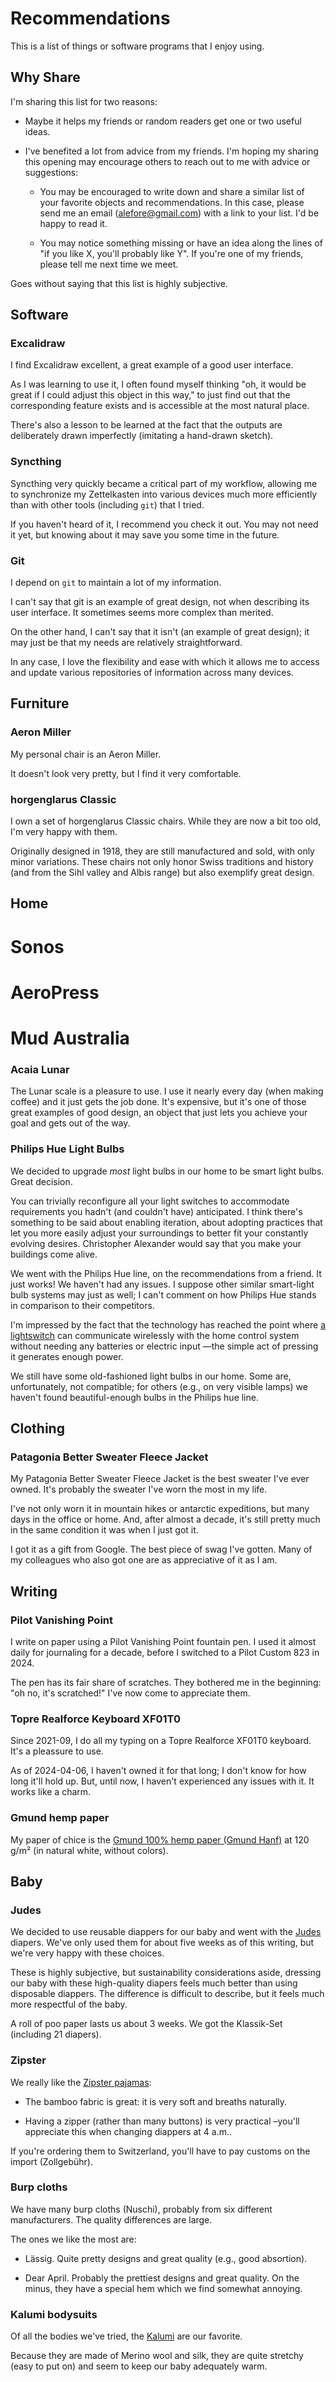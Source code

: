# Recommendations

This is a list of things or software programs
that I enjoy using.

## Why Share

I'm sharing this list for two reasons:

* Maybe it helps my friends or random readers get one or two useful ideas.

* I've benefited a lot from advice from my friends.
  I'm hoping my sharing this opening
  may encourage others to reach out to me
  with advice or suggestions:

  * You may be encouraged to write down and share a similar list
    of your favorite objects and recommendations.
    In this case, please send me an email (alefore@gmail.com)
    with a link to your list.
    I'd be happy to read it.

  * You may notice something missing or have an idea along the lines of
    "if you like X, you'll probably like Y".
    If you're one of my friends, please tell me next time we meet.

Goes without saying that this list is highly subjective.

## Software

### Excalidraw

I find Excalidraw excellent,
a great example of a good user interface.

As I was learning to use it,
I often found myself thinking
"oh, it would be great if I could adjust this object in this way,"
to just find out that the corresponding feature exists
and is accessible at the most natural place.

There's also a lesson to be learned at the fact that
the outputs are deliberately drawn imperfectly
(imitating a hand-drawn sketch).

### Syncthing

Syncthing very quickly became a critical part of my workflow,
allowing me to synchronize my Zettelkasten into various devices
much more efficiently than with other tools (including `git`) that I tried.

If you haven't heard of it, I recommend you check it out.
You may not need it yet,
but knowing about it may save you some time in the future.

### Git

I depend on `git` to maintain a lot of my information.

I can't say that git is an example of great design,
not when describing its user interface.
It sometimes seems more complex than merited.

On the other hand, I can't say that it isn't (an example of great design);
it may just be that my needs are relatively straightforward.

In any case, I love the flexibility and ease
with which it allows me to access and update
various repositories of information
across many devices.

## Furniture

### Aeron Miller

My personal chair is an Aeron Miller.

It doesn't look very pretty,
but I find it very comfortable.

### horgenglarus Classic

I own a set of horgenglarus Classic chairs.
While they are now a bit too old,
I'm very happy with them.

Originally designed in 1918,
they are still manufactured and sold,
with only minor variations.
These chairs not only
honor Swiss traditions and history
(and from the Sihl valley and Albis range) but also
exemplify great design.

## Home

# Sonos

# AeroPress

# Mud Australia

### Acaia Lunar

The Lunar scale is a pleasure to use.
I use it nearly every day (when making coffee) and it just gets the job done.
It's expensive, but it's one of those great examples of good design,
an object that just lets you achieve your goal and gets out of the way.

### Philips Hue Light Bulbs

We decided to upgrade _most_ light bulbs in our home to be smart light bulbs.
Great decision.

You can trivially reconfigure all your light switches
to accommodate requirements you hadn't (and couldn't have) anticipated.
I think there's something to be said about enabling iteration,
about adopting practices that let you more easily adjust your surroundings
to better fit your constantly evolving desires.
Christopher Alexander would say that you make your buildings come alive.

We went with the Philips Hue line,
on the recommendations from a friend.
It just works! We haven't had any issues.
I suppose other similar smart-light bulb systems may just as well;
I can't comment on how Philips Hue stands in comparison to their competitors.

I'm impressed by the fact that the technology has reached the point
where [a lightswitch](https://www.feller.ch/de/sortiment/schalter-und-taster/funktaster)
can communicate wirelessly
with the home control system
without needing any batteries or electric input
—the simple act of pressing it generates enough power.

We still have some old-fashioned light bulbs in our home.
Some are, unfortunately, not compatible;
for others (e.g., on very visible lamps)
we haven't found beautiful-enough bulbs in the Philips hue line.

## Clothing

### Patagonia Better Sweater Fleece Jacket

My Patagonia Better Sweater Fleece Jacket is the best sweater I've ever owned.
It's probably the sweater I've worn the most in my life.

I've not only worn it in mountain hikes or antarctic expeditions,
but many days in the office or home.
And, after almost a decade,
it's still pretty much in the same condition it was when I just got it.

I got it as a gift from Google.
The best piece of swag I've gotten.
Many of my colleagues who also got one are as appreciative of it as I am.

## Writing

### Pilot Vanishing Point

I write on paper using a Pilot Vanishing Point fountain pen.
I used it almost daily for journaling for a decade,
before I switched to a Pilot Custom 823 in 2024.

The pen has its fair share of scratches.
They bothered me in the beginning:
"oh no, it's scratched!"
I've now come to appreciate them.

### Topre Realforce Keyboard XF01T0

Since 2021-09, I do all my typing on a Topre Realforce XF01T0 keyboard.
It's a pleassure to use.

As of 2024-04-06, I haven't owned it for that long;
I don't know for how long it'll hold up.
But, until now, I haven't experienced any issues with it.
It works like a charm.

### Gmund hemp paper

My paper of chice is the
[Gmund 100% hemp paper (Gmund
Hanf)](https://www.gmund.com/shop/en_int/collections/gmund-hanf.html)
at 120 g/m² (in natural white, without colors).

## Baby

### Judes

We decided to use reusable diappers for our baby
and went with the [Judes](https://www.judesfamily.com/) diapers.
We've only used them for about five weeks as of this writing,
but we're very happy with these choices.

These is highly subjective,
but sustainability considerations aside,
dressing our baby with these high-quality diapers
feels much better than using disposable diappers.
The difference is difficult to describe,
but it feels much more respectful of the baby.

A roll of poo paper lasts us about 3 weeks.
We got the Klassik-Set (including 21 diapers).

### Zipster

We really like the [Zipster pajamas](https://www.zipsterbaby.ch/):

* The bamboo fabric is great:
  it is very soft
  and breaths naturally.

* Having a zipper (rather than many buttons) is very practical
  –you'll appreciate this when changing diappers at 4 a.m..

If you're ordering them to Switzerland,
you'll have to pay customs on the import (Zollgebühr).

### Burp cloths

We have many burp cloths (Nuschi),
probably from six different manufacturers.
The quality differences are large.

The ones we like the most are:

* Lässig.
  Quite pretty designs and great quality (e.g., good absortion).

* Dear April.
  Probably the prettiest designs and great quality.
  On the minus, they have a special hem which we find somewhat annoying.

### Kalumi bodysuits

Of all the bodies we've tried,
the [Kalumi](https://kalumi.shop/en/collections/grow-free-with-me-body)
are our favorite.

Because they are made of Merino wool and silk,
they are quite stretchy (easy to put on)
and seem to keep our baby adequately warm.

